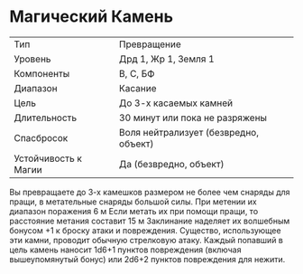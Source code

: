 
# Магический Камень

| | |
|---|---|
|Тип|Превращение|
|Уровень| Дрд 1, Жр 1, Земля 1|
|Компоненты| В, С, БФ|
|Диапазон| Касание|
|Цель| До 3-х касаемых камней|
|Длительность| 30 минут или пока не разряжены|
|Спасбросок| Воля нейтрализует (безвредно, объект)|
|Устойчивость к Магии| Да (безвредно, объект)|

Вы превращаете до 3-х камешков размером не более чем снаряды для пращи,
в метательные снаряды большой силы.
При метении их диапазон поражения 6
м Если метать их при помощи пращи,
то расстояние метания составит 15 м
Заклинание наделяет их волшебным
бонусом +1 к броску атаки и повреждения. Существо, использующее эти
камни, проводит обычную стрелковую
атаку. Каждый попавший в цель камень
наносит 1d6+1 пунктов повреждения
(включая вышеупомянутый бонус) или
2d6+2 пунктов повреждения для нежити.